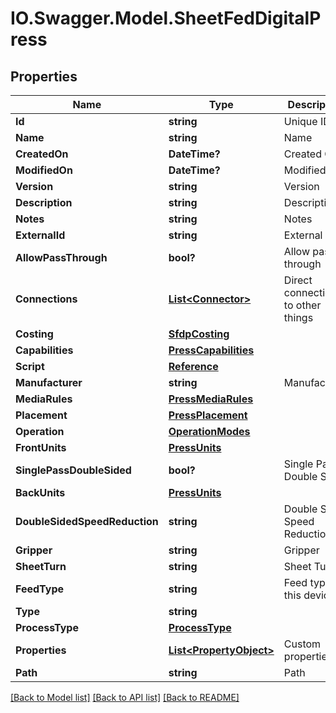 # IO.Swagger.Model.SheetFedDigitalPress
## Properties

Name | Type | Description | Notes
------------ | ------------- | ------------- | -------------
**Id** | **string** | Unique ID | [optional] 
**Name** | **string** | Name | 
**CreatedOn** | **DateTime?** | Created On | [optional] 
**ModifiedOn** | **DateTime?** | Modified On | [optional] 
**Version** | **string** | Version | [optional] 
**Description** | **string** | Description | [optional] 
**Notes** | **string** | Notes | [optional] 
**ExternalId** | **string** | External ID | [optional] 
**AllowPassThrough** | **bool?** | Allow pass-through | [optional] 
**Connections** | [**List&lt;Connector&gt;**](Connector.md) | Direct connections to other things | [optional] 
**Costing** | [**SfdpCosting**](SfdpCosting.md) |  | 
**Capabilities** | [**PressCapabilities**](PressCapabilities.md) |  | 
**Script** | [**Reference**](Reference.md) |  | [optional] 
**Manufacturer** | **string** | Manufacturer | 
**MediaRules** | [**PressMediaRules**](PressMediaRules.md) |  | 
**Placement** | [**PressPlacement**](PressPlacement.md) |  | 
**Operation** | [**OperationModes**](OperationModes.md) |  | 
**FrontUnits** | [**PressUnits**](PressUnits.md) |  | 
**SinglePassDoubleSided** | **bool?** | Single Pass Double Sided | [optional] 
**BackUnits** | [**PressUnits**](PressUnits.md) |  | [optional] 
**DoubleSidedSpeedReduction** | **string** | Double Sided Speed Reduction | [optional] 
**Gripper** | **string** | Gripper | [optional] 
**SheetTurn** | **string** | Sheet Turn | 
**FeedType** | **string** | Feed type of this device | 
**Type** | **string** |  | 
**ProcessType** | [**ProcessType**](ProcessType.md) |  | 
**Properties** | [**List&lt;PropertyObject&gt;**](PropertyObject.md) | Custom properties | [optional] 
**Path** | **string** | Path | [optional] 

[[Back to Model list]](../README.md#documentation-for-models) [[Back to API list]](../README.md#documentation-for-api-endpoints) [[Back to README]](../README.md)


